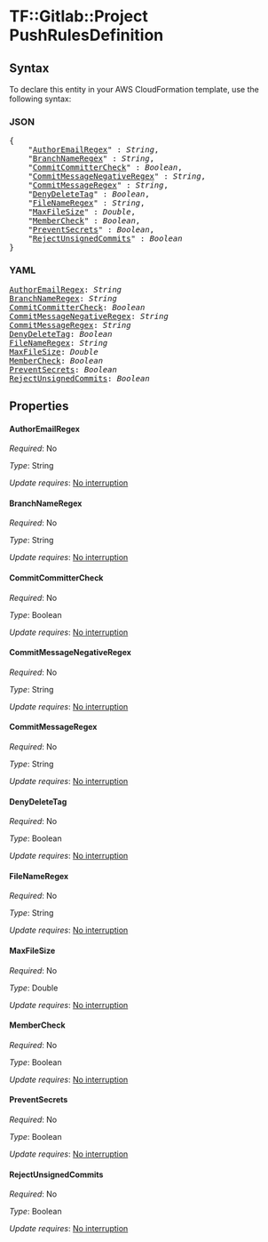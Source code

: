 # TF::Gitlab::Project PushRulesDefinition

## Syntax

To declare this entity in your AWS CloudFormation template, use the following syntax:

### JSON

<pre>
{
    "<a href="#authoremailregex" title="AuthorEmailRegex">AuthorEmailRegex</a>" : <i>String</i>,
    "<a href="#branchnameregex" title="BranchNameRegex">BranchNameRegex</a>" : <i>String</i>,
    "<a href="#commitcommittercheck" title="CommitCommitterCheck">CommitCommitterCheck</a>" : <i>Boolean</i>,
    "<a href="#commitmessagenegativeregex" title="CommitMessageNegativeRegex">CommitMessageNegativeRegex</a>" : <i>String</i>,
    "<a href="#commitmessageregex" title="CommitMessageRegex">CommitMessageRegex</a>" : <i>String</i>,
    "<a href="#denydeletetag" title="DenyDeleteTag">DenyDeleteTag</a>" : <i>Boolean</i>,
    "<a href="#filenameregex" title="FileNameRegex">FileNameRegex</a>" : <i>String</i>,
    "<a href="#maxfilesize" title="MaxFileSize">MaxFileSize</a>" : <i>Double</i>,
    "<a href="#membercheck" title="MemberCheck">MemberCheck</a>" : <i>Boolean</i>,
    "<a href="#preventsecrets" title="PreventSecrets">PreventSecrets</a>" : <i>Boolean</i>,
    "<a href="#rejectunsignedcommits" title="RejectUnsignedCommits">RejectUnsignedCommits</a>" : <i>Boolean</i>
}
</pre>

### YAML

<pre>
<a href="#authoremailregex" title="AuthorEmailRegex">AuthorEmailRegex</a>: <i>String</i>
<a href="#branchnameregex" title="BranchNameRegex">BranchNameRegex</a>: <i>String</i>
<a href="#commitcommittercheck" title="CommitCommitterCheck">CommitCommitterCheck</a>: <i>Boolean</i>
<a href="#commitmessagenegativeregex" title="CommitMessageNegativeRegex">CommitMessageNegativeRegex</a>: <i>String</i>
<a href="#commitmessageregex" title="CommitMessageRegex">CommitMessageRegex</a>: <i>String</i>
<a href="#denydeletetag" title="DenyDeleteTag">DenyDeleteTag</a>: <i>Boolean</i>
<a href="#filenameregex" title="FileNameRegex">FileNameRegex</a>: <i>String</i>
<a href="#maxfilesize" title="MaxFileSize">MaxFileSize</a>: <i>Double</i>
<a href="#membercheck" title="MemberCheck">MemberCheck</a>: <i>Boolean</i>
<a href="#preventsecrets" title="PreventSecrets">PreventSecrets</a>: <i>Boolean</i>
<a href="#rejectunsignedcommits" title="RejectUnsignedCommits">RejectUnsignedCommits</a>: <i>Boolean</i>
</pre>

## Properties

#### AuthorEmailRegex

_Required_: No

_Type_: String

_Update requires_: [No interruption](https://docs.aws.amazon.com/AWSCloudFormation/latest/UserGuide/using-cfn-updating-stacks-update-behaviors.html#update-no-interrupt)

#### BranchNameRegex

_Required_: No

_Type_: String

_Update requires_: [No interruption](https://docs.aws.amazon.com/AWSCloudFormation/latest/UserGuide/using-cfn-updating-stacks-update-behaviors.html#update-no-interrupt)

#### CommitCommitterCheck

_Required_: No

_Type_: Boolean

_Update requires_: [No interruption](https://docs.aws.amazon.com/AWSCloudFormation/latest/UserGuide/using-cfn-updating-stacks-update-behaviors.html#update-no-interrupt)

#### CommitMessageNegativeRegex

_Required_: No

_Type_: String

_Update requires_: [No interruption](https://docs.aws.amazon.com/AWSCloudFormation/latest/UserGuide/using-cfn-updating-stacks-update-behaviors.html#update-no-interrupt)

#### CommitMessageRegex

_Required_: No

_Type_: String

_Update requires_: [No interruption](https://docs.aws.amazon.com/AWSCloudFormation/latest/UserGuide/using-cfn-updating-stacks-update-behaviors.html#update-no-interrupt)

#### DenyDeleteTag

_Required_: No

_Type_: Boolean

_Update requires_: [No interruption](https://docs.aws.amazon.com/AWSCloudFormation/latest/UserGuide/using-cfn-updating-stacks-update-behaviors.html#update-no-interrupt)

#### FileNameRegex

_Required_: No

_Type_: String

_Update requires_: [No interruption](https://docs.aws.amazon.com/AWSCloudFormation/latest/UserGuide/using-cfn-updating-stacks-update-behaviors.html#update-no-interrupt)

#### MaxFileSize

_Required_: No

_Type_: Double

_Update requires_: [No interruption](https://docs.aws.amazon.com/AWSCloudFormation/latest/UserGuide/using-cfn-updating-stacks-update-behaviors.html#update-no-interrupt)

#### MemberCheck

_Required_: No

_Type_: Boolean

_Update requires_: [No interruption](https://docs.aws.amazon.com/AWSCloudFormation/latest/UserGuide/using-cfn-updating-stacks-update-behaviors.html#update-no-interrupt)

#### PreventSecrets

_Required_: No

_Type_: Boolean

_Update requires_: [No interruption](https://docs.aws.amazon.com/AWSCloudFormation/latest/UserGuide/using-cfn-updating-stacks-update-behaviors.html#update-no-interrupt)

#### RejectUnsignedCommits

_Required_: No

_Type_: Boolean

_Update requires_: [No interruption](https://docs.aws.amazon.com/AWSCloudFormation/latest/UserGuide/using-cfn-updating-stacks-update-behaviors.html#update-no-interrupt)

